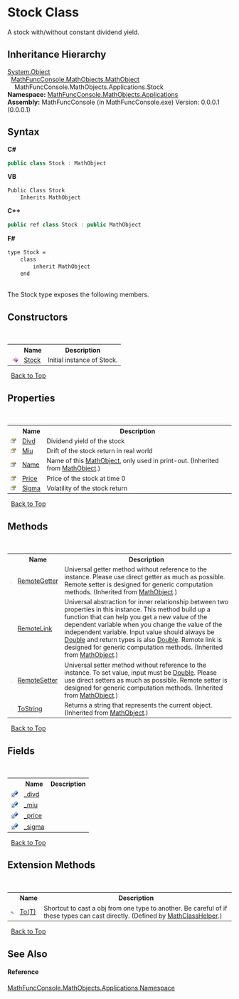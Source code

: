 # Stock Class
 

A stock with/without constant dividend yield.


## Inheritance Hierarchy
<a href="http://msdn2.microsoft.com/en-us/library/e5kfa45b" target="_blank">System.Object</a><br />&nbsp;&nbsp;<a href="bce605e3-e729-258a-0e66-9bfb6e48c607">MathFuncConsole.MathObjects.MathObject</a><br />&nbsp;&nbsp;&nbsp;&nbsp;MathFuncConsole.MathObjects.Applications.Stock<br />
**Namespace:**&nbsp;<a href="d9e4b2f9-9258-2f31-ca55-43e6b838bbc3">MathFuncConsole.MathObjects.Applications</a><br />**Assembly:**&nbsp;MathFuncConsole (in MathFuncConsole.exe) Version: 0.0.0.1 (0.0.0.1)

## Syntax

**C#**<br />
``` C#
public class Stock : MathObject
```

**VB**<br />
``` VB
Public Class Stock
	Inherits MathObject
```

**C++**<br />
``` C++
public ref class Stock : public MathObject
```

**F#**<br />
``` F#
type Stock =  
    class
        inherit MathObject
    end
```

<br />
The Stock type exposes the following members.


## Constructors
&nbsp;<table><tr><th></th><th>Name</th><th>Description</th></tr><tr><td>![Public method](media/pubmethod.gif "Public method")</td><td><a href="dfe955d4-3c69-1639-7d0b-d53cf85c74ce">Stock</a></td><td>
Initial instance of Stock.</td></tr></table>&nbsp;
<a href="#stock-class">Back to Top</a>

## Properties
&nbsp;<table><tr><th></th><th>Name</th><th>Description</th></tr><tr><td>![Public property](media/pubproperty.gif "Public property")</td><td><a href="82177b72-be65-8aea-a316-9a2d265ae99b">Divd</a></td><td>
Dividend yield of the stock</td></tr><tr><td>![Public property](media/pubproperty.gif "Public property")</td><td><a href="945b59c4-ab9b-46ec-6031-9fd1c1bd33bd">Miu</a></td><td>
Drift of the stock return in real world</td></tr><tr><td>![Public property](media/pubproperty.gif "Public property")</td><td><a href="7c6d74af-467f-3271-ca40-a41261eb9865">Name</a></td><td>
Name of this <a href="bce605e3-e729-258a-0e66-9bfb6e48c607">MathObject</a>, only used in print-out.
 (Inherited from <a href="bce605e3-e729-258a-0e66-9bfb6e48c607">MathObject</a>.)</td></tr><tr><td>![Public property](media/pubproperty.gif "Public property")</td><td><a href="de26ad6e-44c0-3913-83ca-04562239b87a">Price</a></td><td>
Price of the stock at time 0</td></tr><tr><td>![Public property](media/pubproperty.gif "Public property")</td><td><a href="b040dba1-93e7-fd00-87ca-de64df88c7aa">Sigma</a></td><td>
Volatility of the stock return</td></tr></table>&nbsp;
<a href="#stock-class">Back to Top</a>

## Methods
&nbsp;<table><tr><th></th><th>Name</th><th>Description</th></tr><tr><td>![Public method](media/pubmethod.gif "Public method")</td><td><a href="090965dd-a373-63b1-08c1-bc38738ea2ad">RemoteGetter</a></td><td>
Universal getter method without reference to the instance. Please use direct getter as much as possible. Remote setter is designed for generic computation methods.
 (Inherited from <a href="bce605e3-e729-258a-0e66-9bfb6e48c607">MathObject</a>.)</td></tr><tr><td>![Public method](media/pubmethod.gif "Public method")</td><td><a href="f27fefd1-791f-1bb1-3e1e-c8d33f566812">RemoteLink</a></td><td>
Universal abstraction for inner relationship between two properties in this instance. This method build up a function that can help you get a new value of the dependent variable when you change the value of the independent variable. Input value should always be <a href="http://msdn2.microsoft.com/en-us/library/643eft0t" target="_blank">Double</a> and return types is also <a href="http://msdn2.microsoft.com/en-us/library/643eft0t" target="_blank">Double</a>. Remote link is designed for generic computation methods.
 (Inherited from <a href="bce605e3-e729-258a-0e66-9bfb6e48c607">MathObject</a>.)</td></tr><tr><td>![Public method](media/pubmethod.gif "Public method")</td><td><a href="9549b6b3-3f98-bc2d-f2fe-10355f8d5464">RemoteSetter</a></td><td>
Universal setter method without reference to the instance. To set value, input must be <a href="http://msdn2.microsoft.com/en-us/library/643eft0t" target="_blank">Double</a>. Please use direct setters as much as possible. Remote setter is designed for generic computation methods.
 (Inherited from <a href="bce605e3-e729-258a-0e66-9bfb6e48c607">MathObject</a>.)</td></tr><tr><td>![Public method](media/pubmethod.gif "Public method")</td><td><a href="da420a04-08e1-4ec7-b29f-b8446ae7263d">ToString</a></td><td>
Returns a string that represents the current object.
 (Inherited from <a href="bce605e3-e729-258a-0e66-9bfb6e48c607">MathObject</a>.)</td></tr></table>&nbsp;
<a href="#stock-class">Back to Top</a>

## Fields
&nbsp;<table><tr><th></th><th>Name</th><th>Description</th></tr><tr><td>![Private field](media/privfield.gif "Private field")</td><td><a href="4572b781-ab90-7f7a-99fb-66767c001c08">_divd</a></td><td /></tr><tr><td>![Private field](media/privfield.gif "Private field")</td><td><a href="f4ee4367-e97e-aaf6-11d1-933bda368f38">_miu</a></td><td /></tr><tr><td>![Private field](media/privfield.gif "Private field")</td><td><a href="904dc076-93b3-2db1-057a-c03c072bc01d">_price</a></td><td /></tr><tr><td>![Private field](media/privfield.gif "Private field")</td><td><a href="3dc07612-55b2-cc91-88f9-041d8cc71e22">_sigma</a></td><td /></tr></table>&nbsp;
<a href="#stock-class">Back to Top</a>

## Extension Methods
&nbsp;<table><tr><th></th><th>Name</th><th>Description</th></tr><tr><td>![Public Extension Method](media/pubextension.gif "Public Extension Method")</td><td><a href="718ec2ab-e890-7d30-f161-f5a9ecf2f0b3">To(T)</a></td><td>
Shortcut to cast a obj from one type to another. Be careful of if these types can cast directly.
 (Defined by <a href="f8375fff-6215-8a0d-083f-b42a5658e465">MathClassHelper</a>.)</td></tr></table>&nbsp;
<a href="#stock-class">Back to Top</a>

## See Also


#### Reference
<a href="d9e4b2f9-9258-2f31-ca55-43e6b838bbc3">MathFuncConsole.MathObjects.Applications Namespace</a><br />